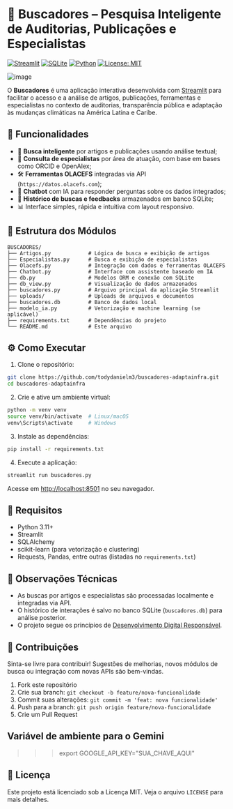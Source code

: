 # 🧠 Buscadores – Pesquisa Inteligente de Auditorias, Publicações e Especialistas

[![Streamlit](https://img.shields.io/badge/built%20with-Streamlit-red?logo=streamlit)](https://streamlit.io/)
[![SQLite](https://img.shields.io/badge/database-SQLite-blue?logo=sqlite)](https://sqlite.org)
[![Python](https://img.shields.io/badge/python-3.11+-green?logo=python)](https://www.python.org/)
[![License: MIT](https://img.shields.io/badge/license-MIT-yellow.svg)](https://opensource.org/licenses/MIT)

![image](https://github.com/user-attachments/assets/a2729503-98b4-45af-add2-cb9a7c7432e6)



O **Buscadores** é uma aplicação interativa desenvolvida com [Streamlit](https://streamlit.io/) para facilitar o acesso e a análise de artigos, publicações, ferramentas e especialistas no contexto de auditorias, transparência pública e adaptação às mudanças climáticas na América Latina e Caribe.

## 🚀 Funcionalidades

- 🔎 **Busca inteligente** por artigos e publicações usando análise textual;
- 👤 **Consulta de especialistas** por área de atuação, com base em bases como ORCID e OpenAlex;
- 🛠️ **Ferramentas OLACEFS** integradas via API (`https://datos.olacefs.com`);
- 💬 **Chatbot** com IA para responder perguntas sobre os dados integrados;
- 🧠 **Histórico de buscas e feedbacks** armazenados em banco SQLite;
- 📊 Interface simples, rápida e intuitiva com layout responsivo.

## 📂 Estrutura dos Módulos

```
BUSCADORES/
├── Artigos.py            # Lógica de busca e exibição de artigos
├── Especialistas.py      # Busca e exibição de especialistas
├── Olacefs.py            # Integração com dados e ferramentas OLACEFS
├── Chatbot.py            # Interface com assistente baseado em IA
├── db.py                 # Modelos ORM e conexão com SQLite
├── db_view.py            # Visualização de dados armazenados
├── buscadores.py         # Arquivo principal da aplicação Streamlit
├── uploads/              # Uploads de arquivos e documentos
├── buscadores.db         # Banco de dados local
├── modelo_ia.py          # Vetorização e machine learning (se aplicável)
├── requirements.txt      # Dependências do projeto
└── README.md             # Este arquivo
```

## ⚙️ Como Executar

1. Clone o repositório:

```bash
git clone https://github.com/todydanielm3/buscadores-adaptainfra.git
cd buscadores-adaptainfra
```

2. Crie e ative um ambiente virtual:

```bash
python -m venv venv
source venv/bin/activate  # Linux/macOS
venv\Scripts\activate     # Windows
```

3. Instale as dependências:

```bash
pip install -r requirements.txt
```

4. Execute a aplicação:

```bash
streamlit run buscadores.py
```

Acesse em [http://localhost:8501](http://localhost:8501) no seu navegador.

## 🧠 Requisitos

- Python 3.11+
- Streamlit
- SQLAlchemy
- scikit-learn (para vetorização e clustering)
- Requests, Pandas, entre outras (listadas no `requirements.txt`)

## 📌 Observações Técnicas

- As buscas por artigos e especialistas são processadas localmente e integradas via API.
- O histórico de interações é salvo no banco SQLite (`buscadores.db`) para análise posterior.
- O projeto segue os princípios de [Desenvolvimento Digital Responsável](https://digitalprinciples.org/).

## 🤝 Contribuições

Sinta-se livre para contribuir! Sugestões de melhorias, novos módulos de busca ou integração com novas APIs são bem-vindas.

1. Fork este repositório
2. Crie sua branch: `git checkout -b feature/nova-funcionalidade`
3. Commit suas alterações: `git commit -m 'feat: nova funcionalidade'`
4. Push para a branch: `git push origin feature/nova-funcionalidade`
5. Crie um Pull Request

## Variável de ambiente para o Gemini

> > > export GOOGLE_API_KEY="SUA_CHAVE_AQUI"

## 📄 Licença

Este projeto está licenciado sob a Licença MIT. Veja o arquivo `LICENSE` para mais detalhes.
